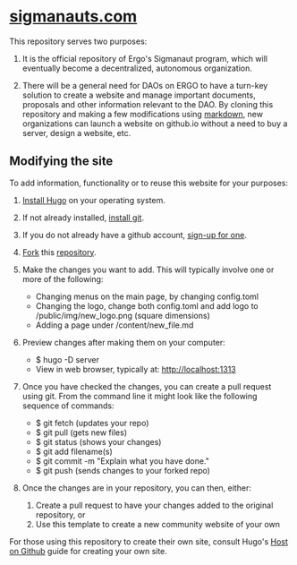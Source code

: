 # [sigmanauts.com](https://valorantvods.com/)

This repository serves two purposes:

1. It is the official repository of Ergo's Sigmanaut program, which will eventually become a decentralized, autonomous organization.

2. There will be a general need for DAOs on ERGO to have a turn-key solution to create a website and manage important documents, proposals and other information relevant to the DAO. By cloning this repository and making a few modifications using [markdown](https://en.wikipedia.org/wiki/Markdown), new organizations can launch a website on github.io without a need to buy a server, design a website, etc.

## Modifying the site

To add information, functionality or to reuse this website for your purposes:

1. [Install Hugo](https://gohugo.io/installation/) on your operating system.
2. If not already installed, [install git](https://git-scm.com/book/en/v2/Getting-Started-Installing-Git).
3. If you do not already have a github account, [sign-up for one](https://docs.github.com/en/get-started/signing-up-for-github/signing-up-for-a-new-github-account).
4. [Fork](https://docs.github.com/en/get-started/quickstart/fork-a-repo) this [repository](https://github.com/cafebedouin/sigmanauts). 
5. Make the changes you want to add. This will typically involve one or more of the following:

	* Changing menus on the main page, by changing config.toml
	* Changing the logo, change both config.toml and add logo to /public/img/new_logo.png (square dimensions)
	* Adding a page under /content/new_file.md
	
6. Preview changes after making them on your computer:

	* $ hugo -D server
	* View in web browser, typically at: [http://localhost:1313](http://localhost:1313)
	
7. Once you have checked the changes, you can create a pull request using git. From the command line it might look like the following sequence of commands:

	* $ git fetch (updates your repo)
	* $ git pull (gets new files)
	* $ git status (shows your changes)
	* $ git add filename(s) 
	* $ git commit -m "Explain what you have done."
	* $ git push (sends changes to your forked repo)

8. Once the changes are in your repository, you can then, either: 

	1. Create a pull request to have your changes added to the original repository, or
	2. Use this template to create a new community website of your own

For those using this repository to create their own site, consult Hugo's [Host on Github](https://docs.github.com/en/pages/quickstart) guide for creating your own site.
